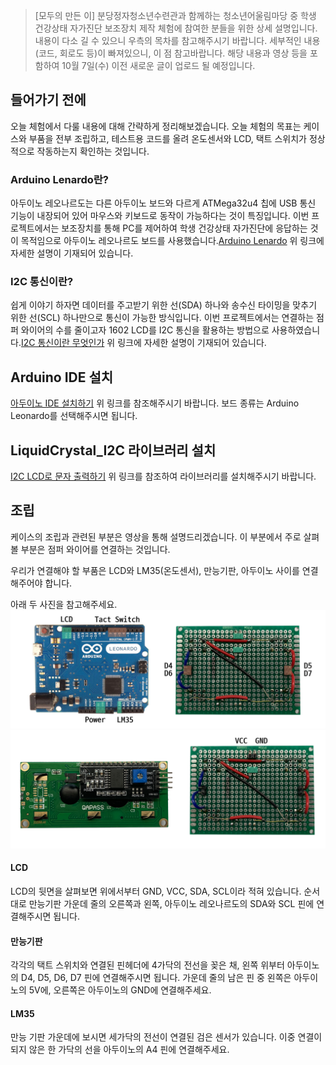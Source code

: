 > [모두의 만든 이] 분당정자청소년수련관과 함께하는 청소년어울림마당 중 학생 건강상태 자가진단 보조장치 제작 체험에 참여한 분들을 위한 상세 설명입니다. 내용이 다소 길 수 있으니 우측의 목차를 참고해주시기 바랍니다. 세부적인 내용(코드, 회로도 등)이 빠져있으니, 이 점 참고바랍니다. 해당 내용과 영상 등을 포함하여 10월 7일(수) 이전 새로운 글이 업로드 될 예정입니다.

<!-- more -->

들어가기 전에
-------------

오늘 체험에서 다룰 내용에 대해 간략하게 정리해보겠습니다. 오늘 체험의 목표는 케이스와 부품을 전부 조립하고, 테스트용 코드를 올려 온도센서와 LCD, 택트 스위치가 정상적으로 작동하는지 확인하는 것입니다.

### Arduino Lenardo란?

아두이노 레오나르도는 다른 아두이노 보드와 다르게 ATMega32u4 칩에 USB 통신 기능이 내장되어 있어 마우스와 키보드로 동작이 가능하다는 것이 특징입니다. 이번 프로젝트에서는 보조장치를 통해 PC를 제어하여 학생 건강상태 자가진단에 응답하는 것이 목적임으로 아두이노 레오나르도 보드를 사용했습니다.[Arduino Lenardo](https://www.arduino.cc/en/Main/Arduino_BoardLeonardo) 위 링크에 자세한 설명이 기재되어 있습니다.

### I2C 통신이란?

쉽게 이야기 하자면 데이터를 주고받기 위한 선(SDA) 하나와 송수신 타이밍을 맞추기 위한 선(SCL) 하나만으로 통신이 가능한 방식입니다. 이번 프로젝트에서는 연결하는 점퍼 와이어의 수를 줄이고자 1602 LCD를 I2C 통신을 활용하는 방법으로 사용하였습니다.[I2C 통신이란 무엇인가](https://blog.naver.com/yuyyulee/220323559541) 위 링크에 자세한 설명이 기재되어 있습니다.

Arduino IDE 설치
----------------

[아두이노 IDE 설치하기](https://blog.naver.com/eduino/220915294940) 위 링크를 참조해주시기 바랍니다. 보드 종류는 Arduino Leonardo를 선택해주시면 됩니다.

LiquidCrystal_I2C 라이브러리 설치
---------------------------------

[I2C LCD로 문자 출력하기](https://kocoafab.cc/tutorial/view/727) 위 링크를 참조하여 라이브러리를 설치해주시기 바랍니다.

조립
----

케이스의 조립과 관련된 부분은 영상을 통해 설명드리겠습니다. 이 부분에서 주로 살펴볼 부분은 점퍼 와이어를 연결하는 것입니다.

우리가 연결해야 할 부품은 LCD와 LM35(온도센서), 만능기판, 아두이노 사이를 연결해주어야 합니다.

아래 두 사진을 참고해주세요. ![1](https://github.com/ModooMaker/ModooMaker.github.io/blob/master/_posts/arduino/1.png?raw=true) ![2](https://github.com/ModooMaker/ModooMaker.github.io/blob/master/_posts/arduino/2.png?raw=true)

#### LCD

LCD의 뒷면을 살펴보면 위에서부터 GND, VCC, SDA, SCL이라 적혀 있습니다. 순서대로 만능기판 가운데 줄의 오른쪽과 왼쪽, 아두이노 레오나르도의 SDA와 SCL 핀에 연결해주시면 됩니다.

#### 만능기판

각각의 택트 스위치와 연결된 핀헤더에 4가닥의 전선을 꽂은 채, 왼쪽 위부터 아두이노의 D4, D5, D6, D7 핀에 연결해주시면 됩니다. 가운데 줄의 남은 핀 중 왼쪽은 아두이노의 5V에, 오른쪽은 아두이노의 GND에 연결해주세요.

#### LM35

만능 기판 가운데에 보시면 세가닥의 전선이 연결된 검은 센서가 있습니다. 이중 연결이 되지 않은 한 가닥의 선을 아두이노의 A4 핀에 연결해주세요.
